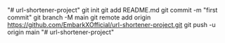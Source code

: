 "# url-shortener-project"  git init git add README.md git commit -m "first commit" git branch -M main git remote add origin https://github.com/EmbarkXOfficial/url-shortener-project.git git push -u origin main
"# url-shortener-project" 
